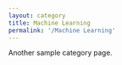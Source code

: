 ```yaml
---
layout: category
title: Machine Learning
permalink: '/Machine Learning'
---
```


Another sample category page.
